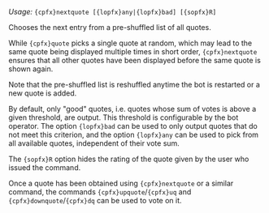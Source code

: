*Usage:* `{cpfx}nextquote [{lopfx}any|{lopfx}bad] [{sopfx}R]`

Chooses the next entry from a pre-shuffled list of all quotes.

While `{cpfx}quote` picks a single quote at random, which may lead to the same quote being displayed multiple times in short order, `{cpfx}nextquote` ensures that all other quotes have been displayed before the same quote is shown again.

Note that the pre-shuffled list is reshuffled anytime the bot is restarted or a new quote is added.

By default, only "good" quotes, i.e. quotes whose sum of votes is above a given threshold, are output. This threshold is configurable by the bot operator. The option `{lopfx}bad` can be used to only output quotes that do not meet this criterion, and the option `{lopfx}any` can be used to pick from all available quotes, independent of their vote sum.

The `{sopfx}R` option hides the rating of the quote given by the user who issued the command.

Once a quote has been obtained using `{cpfx}nextquote` or a similar command, the commands `{cpfx}upquote`/`{cpfx}uq` and `{cpfx}downquote`/`{cpfx}dq` can be used to vote on it.
